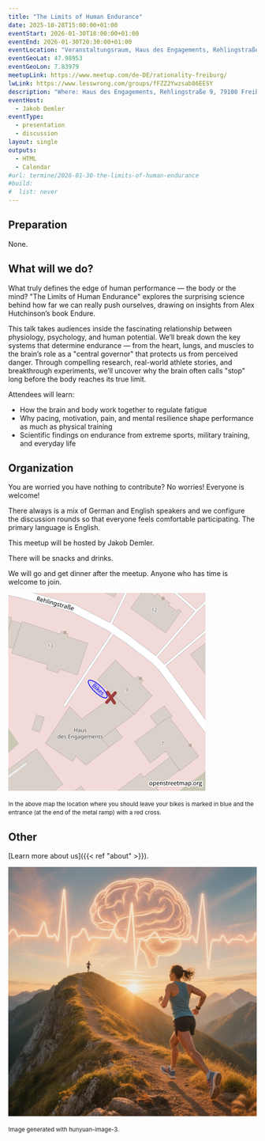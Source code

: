 ```yaml
---
title: "The Limits of Human Endurance"
date: 2025-10-28T15:00:00+01:00
eventStart: 2026-01-30T18:00:00+01:00
eventEnd: 2026-01-30T20:30:00+01:00
eventLocation: "Veranstaltungsraum, Haus des Engagements, Rehlingstraße 9, 79100 Freiburg"
eventGeoLat: 47.98953
eventGeoLon: 7.83979
meetupLink: https://www.meetup.com/de-DE/rationality-freiburg/
lwLink: https://www.lesswrong.com/groups/fFZZ2Ywzsab86EESY
description: "Where: Haus des Engagements, Rehlingstraße 9, 79100 Freiburg. When: Friday, January 30th 2026 at 18:00 hours CET."
eventHost:
  - Jakob Demler
eventType:
  - presentation
  - discussion
layout: single
outputs:
  - HTML
  - Calendar
#url: termine/2026-01-30-the-limits-of-human-endurance
#build:
#  list: never
---
```


## Preparation

None.


## What will we do?

What truly defines the edge of human performance — the body or the mind?
"The Limits of Human Endurance" explores the surprising science behind how far we can really push ourselves, drawing on insights from Alex Hutchinson’s book Endure.

This talk takes audiences inside the fascinating relationship between physiology, psychology, and human potential. We’ll break down the key systems that determine endurance — from the heart, lungs, and muscles to the brain’s role as a "central governor" that protects us from perceived danger. Through compelling research, real-world athlete stories, and breakthrough experiments, we’ll uncover why the brain often calls "stop" long before the body reaches its true limit.

Attendees will learn:

- How the brain and body work together to regulate fatigue
- Why pacing, motivation, pain, and mental resilience shape performance as much as physical training
- Scientific findings on endurance from extreme sports, military training, and everyday life


## Organization

You are worried you have nothing to contribute? No worries! Everyone is
welcome!

There always is a mix of German and English speakers and we configure the
discussion rounds so that everyone feels comfortable participating. The primary
language is English.

This meetup will be hosted by Jakob Demler.

There will be snacks and drinks.

We will go and get dinner after the meetup. Anyone who has time is welcome to
join.

![Location (Veranstaltungsraum, Haus des Engagements)](/images/hde-new-building-2.png)

<small>In the above map the location where you should leave your bikes is marked
in blue and the entrance (at the end of the metal ramp) with a red cross.</small>


## Other

[Learn more about us]({{< ref "about" >}}).

![A determined runner on a sunlit mountain ridge at golden hour, with a subtle overlay of heartbeat and brain outline, symbolizing the balance of body and mind at the limits of human endurance](cover.png "A determined runner on a sunlit mountain ridge at golden hour, with a subtle overlay of heartbeat and brain outline, symbolizing the balance of body and mind at the limits of human endurance")

<small>Image generated with hunyuan-image-3.</small>


